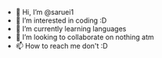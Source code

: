 - 👋 Hi, I’m @saruei1
- 👀 I’m interested in coding :D
- 🌱 I’m currently learning languages
- 💞️ I’m looking to collaborate on nothing atm
- 📫 How to reach me don't :D


